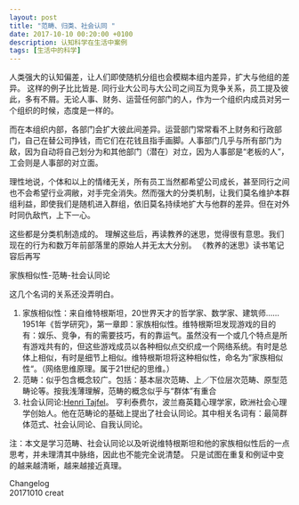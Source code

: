```yaml
---
layout: post
title: "范畴、归类、社会认同 "
date: 2017-10-10 00:20:00 +0100
description: 认知科学在生活中案例
tags: [生活中的科学]
---
```

人类强大的认知偏差，让人们即使随机分组也会模糊本组内差异，扩大与他组的差异。
这样的例子比比皆是.
同行业大公司与大公司之间互为竞争关系，员工提及彼此，多有不屑。无论人事、财务、运营任何部门的人，作为一个组织内成员对另一个组织的时候，态度是一样的。

而在本组织内部，各部门会扩大彼此间差异。运营部门常常看不上财务和行政部门，自己在替公司挣钱，而它们在花钱且指手画脚。人事部门几乎与所有部门为敌，因为自动将自己划分为和其他部门（潜在）对立，因为人事部是“老板的人”，工会则是人事部的对立面。

理性地说，个体和以上的情绪无关，所有员工当然都希望公司成长，甚至同行之间也不会希望行业凋敝，对手完全消失。然而强大的分类机制，让我们莫名维护本群组利益，即使我们是随机进入群组，依旧莫名持续地扩大与他群的差异。但在对外时同仇敌忾，上下一心。

这些都是分类机制造成的。
理解这些后，再读教养的迷思，觉得很有意思。我们现在的行为和数万年前部落里的原始人并无太大分别。
《教养的迷思》读书笔记容后再写   

家族相似性-范畴-社会认同论

这几个名词的关系还没弄明白。
1. 家族相似性：来自维特根斯坦，20世界天才的哲学家、数学家、建筑师……
1951年《哲学研究》，第一章即：家族相似性。维特根斯坦发现游戏的目的有：娱乐、竞争，有的需要技巧，有的靠运气。虽然没有一个或几个特点是所有游戏共有的，但这些游戏成员以各种相似点交织成一个网络系统。有时是总体上相似，有时是细节上相似。维特根斯坦将这种相似性，命名为”家族相似性“。（网络思维原理。属于21世纪的思维。）
2. 范畴：似乎包含概念较广。包括：基本层次范畴、上／下位层次范畴、原型范畴论等。按我浅薄理解，范畴的概念似乎与“群体”有重合
3. 社会认同论:[Henri Tajfel](https://en.wikipedia.org/wiki/Henri_Tajfel)。 亨利泰费尔，波兰裔英籍心理学家，欧洲社会心理学创始人。他在范畴论的基础上提出了社会认同论。其中相关名词有：最简群体范式、社会认同论、自我认同论。

注：本文是学习范畴、社会认同论以及听说维特根斯坦和他的家族相似性后的一点思考，并未理清其中脉络，因此也不能完全说清楚。
只是试图在重复和例证中变的越来越清晰，越来越接近真理。

Changelog     
20171010 creat
